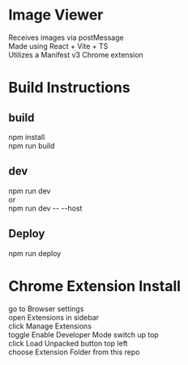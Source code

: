 # Image Viewer
Receives images via postMessage <br>
Made using React + Vite + TS <br>
Utilizes a Manifest v3 Chrome extension <br>

# Build Instructions
## build
npm install <br>
npm run build <br>
## dev
npm run dev <br>
or <br>
npm run dev -- --host <br>
## Deploy
npm run deploy <br>

# Chrome Extension Install
go to Browser settings <br>
open Extensions in sidebar <br>
click Manage Extensions <br>
toggle Enable Developer Mode switch up top <br>
click Load Unpacked button top left <br>
choose Extension Folder from this repo <br>
